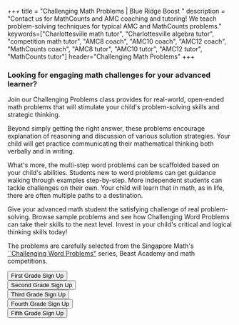 +++
title = "Challenging Math Problems | Blue Ridge Boost "
description = "Contact us for MathCounts and AMC coaching and tutoring! We teach problem-solving techniques for typical AMC and MathCounts problems."
keywords=["Charlottesville math tutor", "Charlottesville algebra tutor", "competition math tutor", "AMC8 coach", "AMC10 coach", "AMC12 coach", "MathCounts coach", "AMC8 tutor", "AMC10 tutor", "AMC12 tutor", "MathCounts tutor"]
header="Challenging Math Problems"
+++

<div class="container p-2">
    <div class="row">
        <div class="col-10">
            <h3>Looking for engaging math challenges for your advanced learner?</h3>
            <p>Join our Challenging Problems class provides for real-world, open-ended math problems that will stimulate your child's problem-solving skills and strategic thinking.</p><p>
            Beyond simply getting the right answer, these problems encourage explanation of reasoning and discussion of various solution strategies. Your child will get practice communicating their mathematical thinking both verbally and in writing.</p><p>
            What's more, the multi-step word problems can be scaffolded based on your child's abilities. Students new to word problems can get guidance walking through examples step-by-step. More independent students can tackle challenges on their own. Your child will learn that in math, as in life, there are often multiple paths to a destination.</p><p>
            Give your advanced math student the satisfying challenge of real problem-solving. Browse sample problems and see how Challenging Word Problems can take their skills to the next level. Invest in your child's critical and logical thinking skills today!</p><p>
            The problems are carefully selected from the Singapore Math's <a href="https://www.singaporemath.com/collections/challenging-word-problems">``Challenging Word Problems"</a> series, Beast Academy and math competitions.
            <p></p>
        </div> 
    </div>
    <div class="row">
        <div class="col"><a href="https://winter-24-first-grade.cheddarup.com"><button class="button-8" role="button">First Grade Sign Up</button></a></div>
        <div class="col"><a href="https://winter-24-second-grade.cheddarup.com"><button class="button-8" role="button">Second Grade Sign Up</button></a></div>
        <div class="col"><a href="https://winter-24-third-grade.cheddarup.com"><button class="button-8" role="button">Third Grade Sign Up</button></a></div>
        <div class="col"><a href="https://winter-24-fourth-grade.cheddarup.com"><button class="button-8" role="button">Fourth Grade Sign Up</button></a></div>
        <div class="col"><a href="https://winter-24-fifth-grade.cheddarup.com"><button class="button-8" role="button">Fifth Grade Sign Up</button></a></div>
    </div>
</div>


